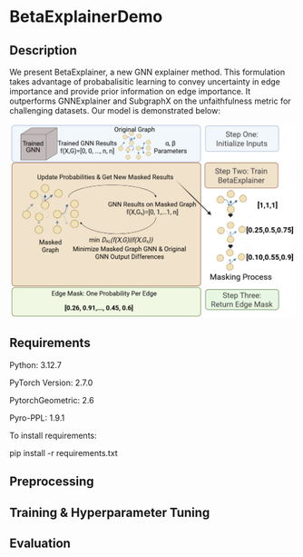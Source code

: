 # BetaExplainerDemo
## Description
We present BetaExplainer, a new GNN explainer method. This formulation takes advantage of probabalisitic learning to convey uncertainty in edge importance and provide prior information on edge importance. It outperforms GNNExplainer and SubgraphX on the unfaithfulness metric for challenging datasets. Our model is demonstrated below:

![image](https://github.com/wsloneker/BetaExplainerDemo/blob/main/BetaExplainerDemo.png)

## Requirements
Python: 3.12.7

PyTorch Version: 2.7.0

PytorchGeometric: 2.6

Pyro-PPL: 1.9.1

To install requirements:

pip install -r requirements.txt

## Preprocessing


## Training & Hyperparameter Tuning


## Evaluation
